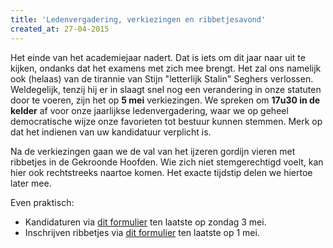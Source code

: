 ```yaml
---
title: 'Ledenvergadering, verkiezingen en ribbetjesavond'
created_at: 27-04-2015
---
```


Het einde van het academiejaar nadert. Dat is iets om dit jaar naar uit te kijken, ondanks dat het examens met zich mee brengt. Het zal ons namelijk ook (helaas) van de tirannie van Stijn "letterlijk Stalin" Seghers verlossen. Weldegelijk, tenzij hij er in slaagt snel nog een verandering in onze statuten door te voeren, zijn het op **5 mei** verkiezingen. We spreken om **17u30 in de kelder** af voor onze jaarlijkse ledenvergadering, waar we op geheel democratische wijze onze favorieten tot bestuur kunnen stemmen. Merk op dat het indienen van uw kandidatuur verplicht is.

Na de verkiezingen gaan we de val van het ijzeren gordijn vieren met ribbetjes in de Gekroonde Hoofden. Wie zich niet stemgerechtigd voelt, kan hier ook rechtstreeks naartoe komen. Het exacte tijdstip delen we hiertoe later mee.

Even praktisch:

- Kandidaturen via [dit formulier](https://goo.gl/forms/EjfIwWoqvW) ten laatste op zondag 3 mei.
- Inschrijven ribbetjes via [dit formulier](https://goo.gl/forms/1PfnNISHLg) ten laatste op 1 mei.
